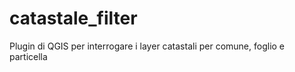 # catastale_filter
Plugin di QGIS per interrogare i layer catastali per comune, foglio e particella
